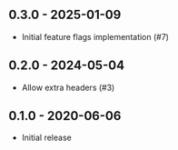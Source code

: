 ## 0.3.0 - 2025-01-09

- Initial feature flags implementation (#7)

## 0.2.0 - 2024-05-04

- Allow extra headers (#3)

## 0.1.0 - 2020-06-06

- Initial release
